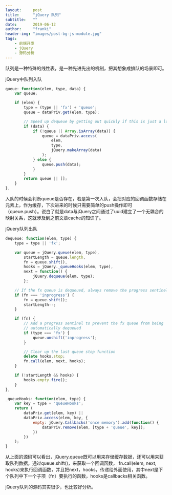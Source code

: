 ```yaml
---
layout:     post
title:      "jQuery 队列"
subtitle:   ""
date:       2019-06-12
author:     "franki"
header-img: "images/post-bg-js-module.jpg"
tags:
    - 前端开发
    - jQuery
    - 源码分析
---
```


队列是一种特殊的线性表，是一种先进先出的机制，把其想象成排队的场景即可。

jQuery中队列入队

```javascript
queue: function(elem, type, data) {
    var queue;

    if (elem) {
        type = (type || 'fx') + 'queue';
        queue = dataPriv.get(elem, type);

        // Speed up dequeue by getting out quickly if this is just a lookup
        if (data) {
            if (!queue || Array.isArray(data)) {
                queue = dataPriv.access(
                    elem,
                    type,
                    jQuery.makeArray(data)
                );
            } else {
                queue.push(data);
            }
        }
        return queue || [];
    }
},
```

入队的时候会判断queue是否存在，若是第一次入队，会把对应的回调函数存储在元素上，作为缓存，下次进来的时候只需要简单的push操作即可（queue.push）。说白了就是data与jQuery之间通过了uuid建立了一个无耦合的映射关系，这就涉及到之前文章cache的知识了。

jQuery队列出队

```javascript
dequeue: function(elem, type) {
    type = type || 'fx';

    var queue = jQuery.queue(elem, type),
        startLength = queue.length,
        fn = queue.shift(),
        hooks = jQuery._queueHooks(elem, type),
        next = function() {
            jQuery.dequeue(elem, type);
        };

    // If the fx queue is dequeued, always remove the progress sentinel
    if (fn === 'inprogress') {
        fn = queue.shift();
        startLength--;
    }

    if (fn) {
        // Add a progress sentinel to prevent the fx queue from being
        // automatically dequeued
        if (type === 'fx') {
            queue.unshift('inprogress');
        }

        // Clear up the last queue stop function
        delete hooks.stop;
        fn.call(elem, next, hooks);
    }

    if (!startLength && hooks) {
        hooks.empty.fire();
    }
},

_queueHooks: function(elem, type) {
    var key = type + 'queueHooks';
    return (
        dataPriv.get(elem, key) ||
        dataPriv.access(elem, key, {
            empty: jQuery.Callbacks('once memory').add(function() {
                dataPriv.remove(elem, [type + 'queue', key]);
            })
        })
    );
}
```

从上面的源码可以看出，jQuery.queue既可以用来存储缓存数据，还可以用来获取队列数据，通过queue.shift()，来获取一个回调函数， fn.call(elem, next, hooks)来执行回调函数，并且把next，hooks，传递给外面使用，其中next是下个队列中下一个子项（fn）要执行的函数，hooks是callbacks相关函数。

jQuery队列的源码其实很少，也比较好分析。

